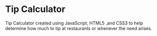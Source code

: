 # Tip Calculator

Tip Calculator created using JavaScript, HTML5 ,and CSS3 to help determine how much to tip at restaurants or whenever the need arises.
